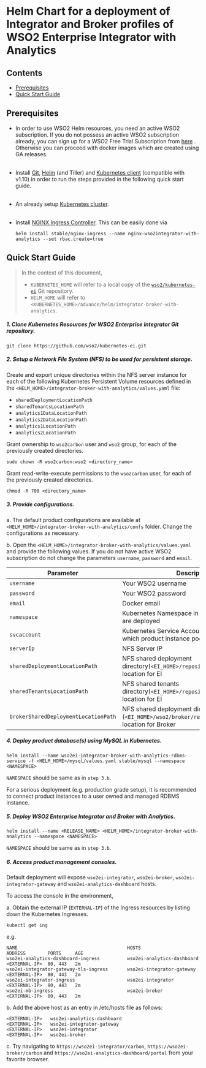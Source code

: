 # Helm Chart for a deployment of Integrator and Broker profiles of WSO2 Enterprise Integrator with Analytics

## Contents

* [Prerequisites](#prerequisites)
* [Quick Start Guide](#quick-start-guide)

## Prerequisites

* In order to use WSO2 Helm resources, you need an active WSO2 subscription. If you do not possess an active WSO2
  subscription already, you can sign up for a WSO2 Free Trial Subscription from [here](https://wso2.com/free-trial-subscription)
  . Otherwise you can proceed with docker images which are created using GA releases.<br><br>

* Install [Git](https://git-scm.com/book/en/v2/Getting-Started-Installing-Git), [Helm](https://github.com/kubernetes/helm/blob/master/docs/install.md)
(and Tiller) and [Kubernetes client](https://kubernetes.io/docs/tasks/tools/install-kubectl/) (compatible with v1.10) in order to run the 
steps provided in the following quick start guide.<br><br>

* An already setup [Kubernetes cluster](https://kubernetes.io/docs/setup/pick-right-solution/).<br><br>

* Install [NGINX Ingress Controller](https://kubernetes.github.io/ingress-nginx/deploy/). This can be easily done via 
  ```
  helm install stable/nginx-ingress --name nginx-wso2integrator-with-analytics --set rbac.create=true
  ```

## Quick Start Guide
>In the context of this document, <br>
>* `KUBERNETES_HOME` will refer to a local copy of the [`wso2/kubernetes-ei`](https://github.com/wso2/kubernetes-ei/)
Git repository. <br>
>* `HELM_HOME` will refer to `<KUBERNETES_HOME>/advance/helm/integrator-broker-with-analytics`. <br>

##### 1. Clone Kubernetes Resources for WSO2 Enterprise Integrator Git repository.

```
git clone https://github.com/wso2/kubernetes-ei.git
```

##### 2. Setup a Network File System (NFS) to be used for persistent storage.

Create and export unique directories within the NFS server instance for each of the following Kubernetes Persistent Volume
resources defined in the `<HELM_HOME>/integrator-broker-with-analytics/values.yaml` file:

* `sharedDeploymentLocationPath`
* `sharedTenantsLocationPath`
* `analytics1DataLocationPath`
* `analytics2DataLocationPath`
* `analytics1LocationPath`
* `analytics2LocationPath`

Grant ownership to `wso2carbon` user and `wso2` group, for each of the previously created directories.

  ```
  sudo chown -R wso2carbon:wso2 <directory_name>
  ```

Grant read-write-execute permissions to the `wso2carbon` user, for each of the previously created directories.

  ```
  chmod -R 700 <directory_name>
  ```

##### 3. Provide configurations.

a. The default product configurations are available at `<HELM_HOME>/integrator-broker-with-analytics/confs` folder. Change the
configurations as necessary.

b. Open the `<HELM_HOME>/integrator-broker-with-analytics/values.yaml` and provide the following values. If you do not have active 
WSO2 subscription do not change the parameters `username`, `password` and `email`.

| Parameter                       | Description                                                                               |
|---------------------------------|-------------------------------------------------------------------------------------------|
| `username`                      | Your WSO2 username                                                                        |
| `password`                      | Your WSO2 password                                                                        |
| `email`                         | Docker email                                                                              |
| `namespace`                     | Kubernetes Namespace in which the resources are deployed                                  |
| `svcaccount`                    | Kubernetes Service Account in the `namespace` to which product instance pods are attached |
| `serverIp`                      | NFS Server IP                                                                             |
| `sharedDeploymentLocationPath`  | NFS shared deployment directory(`<EI_HOME>/repository/deployment`) location for EI        |
| `sharedTenantsLocationPath`     | NFS shared tenants directory(`<EI_HOME>/repository/tenants`) location for EI              |
| `brokerSharedDeploymentLocationPath` | NFS shared deployment directory (`<EI_HOME>/wso2/broker/repository/deployment/`) location for Broker |


##### 4. Deploy product database(s) using MySQL in Kubernetes.

```
helm install --name wso2ei-integrator-broker-with-analytics-rdbms-service -f <HELM_HOME>/mysql/values.yaml stable/mysql --namespace <NAMESPACE>
```

`NAMESPACE` should be same as in `step 3.b`.

For a serious deployment (e.g. production grade setup), it is recommended to connect product instances to a user owned and managed RDBMS instance.

##### 5. Deploy WSO2 Enterprise Integrator and Broker with Analytics.

```
helm install --name <RELEASE_NAME> <HELM_HOME>/integrator-broker-with-analytics --namespace <NAMESPACE>
```

`NAMESPACE` should be same as in `step 3.b`.

##### 6. Access product management consoles.

Default deployment will expose `wso2ei-integrator`, `wso2ei-broker`, `wso2ei-integrator-gateway` and `wso2ei-analytics-dashboard` hosts.

To access the console in the environment,

a. Obtain the external IP (`EXTERNAL-IP`) of the Ingress resources by listing down the Kubernetes Ingresses.

```
kubectl get ing
```
e.g.

```
NAME                                        HOSTS                       ADDRESS        PORTS     AGE
wso2ei-analytics-dashboard-ingress          wso2ei-analytics-dashboard  <EXTERNAL-IP>  80, 443   2m
wso2ei-integrator-gateway-tls-ingress       wso2ei-integrator-gateway   <EXTERNAL-IP>  80, 443   2m
wso2ei-integrator-ingress                   wso2ei-integrator           <EXTERNAL-IP>  80, 443   2m
wso2ei-mb-ingress                           wso2ei-broker               <EXTERNAL-IP>  80, 443   2m
```

b. Add the above host as an entry in /etc/hosts file as follows:

```
<EXTERNAL-IP>	wso2ei-analytics-dashboard
<EXTERNAL-IP>	wso2ei-integrator-gateway
<EXTERNAL-IP>	wso2ei-integrator
<EXTERNAL-IP>	wso2ei-broker
```

c. Try navigating to `https://wso2ei-integrator/carbon`, `https://wso2ei-broker/carbon` and `https://wso2ei-analytics-dashboard/portal` from your favorite browser.
